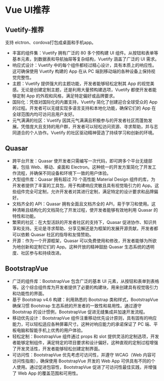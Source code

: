 # Vue UI推荐

## Vuetify-推荐

支持 elctron、cordova打包成桌面和手机app。

* 丰富的组件集：Vuetify 拥有广泛的 80 多个预构建 UI 组件。从按钮和表单等基本元素，到数据表和导航抽屉等复杂结构，Vuetify 涵盖了广泛的 UI 需求。
* 响应式设计：Vuetify 中的每个组件都经过精心设计，具有本质上的响应性。这可确保使用 Vuetify 构建的 App 在从 PC 端到移动端的各种设备上保持视觉完整性。
* 主题：Vuetify 提供强大的主题功能，开发者能够轻松定制其 App 的视觉美感。无论是创建定制主题，还是利用大量预构建选项，Vuetify 都使开发者能够定制 App 的外观和风格，满足特定偏好或品牌要求。
* 国际化：凭借对国际化的内置支持，Vuetify 简化了创建迎合全球受众的 App 的过程。开发者可以无缝实现多语言支持和本地化功能，确保它们的 App 在全球范围内均可访问且用户友好。
* 元气满满的社区：Vuetify 因其元气满满且积极参与的开发者社区而蓬勃发展。凭借庞大且支持的用户群，开发者可以轻松访问资源、寻求帮助，并与志同道合的个人协作。Vuetify 的社区驱动精神营造了持续学习和创新的环境。

## Quasar

* 跨平台开发：Quasar 使开发者只需编写一次代码，即可跨多个平台无缝部署，包括 Web、移动、桌面和 Electron。这种统一的开发方案简化了开发工作流程，并确保不同设备和环境下一致的用户体验。
* 大型组件库：Quasar 拥有超过 70 个高性能 Material Design 组件的库，为开发者提供了丰富的工具包，用于构建响应灵敏且具有视觉吸引力的 App。这些组件完全可定制，允许开发者对其进行定制，满足特定的设计要求和品牌偏好。
* 文档齐全的 API：Quasar 拥有全面且文档齐全的 API，易于学习和使用。这种清晰且结构化的文档简化了开发过程，使开发者能够有效地利用 Quasar 的特性和功能。
* 繁荣的社区：在大型活跃的开发者社区的支持下，Quasar 促进协作、知识共享和支持。无论是寻求帮助、分享见解还是为框架的发展开源贡献，开发者都可以依赖 Quasar 社区的指导和友情赞助。
* 开源：作为一个开源框架，Quasar 可以免费使用和修改，开发者能够为所欲为地创新和定制它们的 App。这种开放的精神鼓励 Quasar 生态系统的透明度、社区参与和持续改进。

## BootstrapVue

* 广泛的组件库：BootstrapVue 包含广泛的基本 UI 元素，从按钮和表单到表格等。这个综合组件库为开发者提供了必要的构建块，用来创建具有视觉吸引力和功能性的界面。
* 基于 Bootstrap v4.6 构建：利用熟悉的 Bootstrap 类和样式，BootstrapVue 确保习惯 Bootstrap 生态系统的开发者的一致性和易用性。通过遵守 Bootstrap 的设计惯例，BootstrapVue 促进无缝集成并加速开发流程。
* 移动优先设计：BootstrapVue 组件注重移动优先设计原则，具有固有的响应能力，可以轻松适应各种屏幕尺寸。这种对响应能力的承诺保证了 PC 端、平板电脑和智能手机上优秀的用户体验。
* 轻松定制：BootstrapVue 组件通过 props 和 slot 提供灵活的定制选项，开发者能够定制组件，满足特定的项目要求和设计偏好。这种直观的定制过程增强了开发灵活性，开发者能够轻松创建定制界面。
* 可访问性：BootstrapVue 优先考虑可访问性，并遵守 WCAG（Web 内容可访问性指南），确保使用 BootstrapVue 开发的 Web App 可供具有不同的个人使用。通过促进包容性，BootstrapVue 促进了可访问性最佳实践，并增强了 Web App 的覆盖范围和可用性。